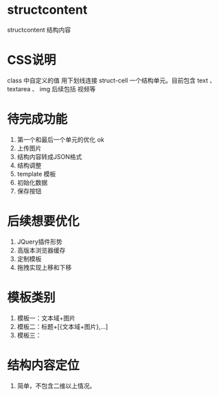 # structcontent
structcontent 结构内容

# CSS说明
class 中自定义的值 用下划线连接
struct-cell 一个结构单元。目前包含 text 、 textarea 、 img 后续包括 视频等


# 待完成功能
1. 第一个和最后一个单元的优化 ok
2. 上传图片
3. 结构内容转成JSON格式
4. 结构调整
5. template 模板
6. 初始化数据
7. 保存按钮  

# 后续想要优化
1. JQuery插件形势
2. 高版本浏览器缓存
3. 定制模板
4. 拖拽实现上移和下移

# 模板类别
1. 模板一：文本域+图片
2. 模板二：标题+[{文本域+图片},...]
3. 模板三：

# 结构内容定位
1. 简单，不包含二维以上情况。
